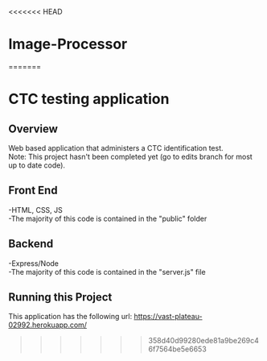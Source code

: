 <<<<<<< HEAD
# Image-Processor
=======
# CTC testing application 

## Overview 
Web based application that administers a CTC identification test.  
Note: This project hasn't been completed yet (go to edits branch for most up to date code).

## Front End 
-HTML, CSS, JS  
-The majority of this code is contained in the "public" folder

## Backend
-Express/Node  
-The majority of this code is contained in the "server.js" file

## Running this Project
This application has the following url: https://vast-plateau-02992.herokuapp.com/
>>>>>>> 358d40d99280ede81a9be269c46f7564be5e6653
